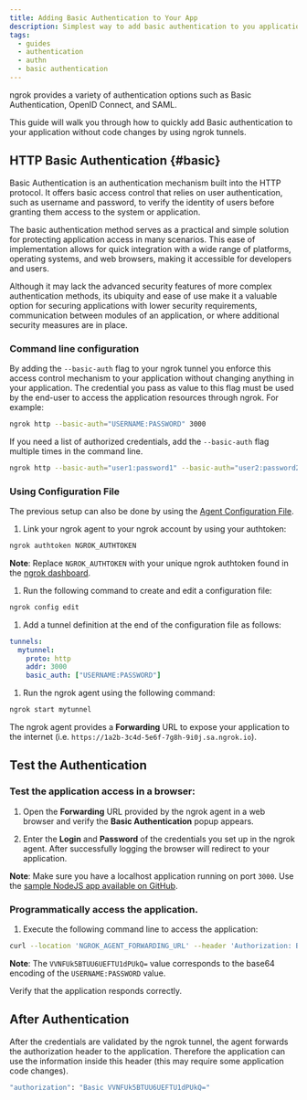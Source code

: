 ```yaml
---
title: Adding Basic Authentication to Your App
description: Simplest way to add basic authentication to you application without code changes
tags:
  - guides
  - authentication
  - authn
  - basic authentication
---
```


ngrok provides a variety of authentication options such as Basic Authentication, OpenID Connect, and SAML.

This guide will walk you through how to quickly add Basic authentication to your application without code changes by using ngrok tunnels.

## HTTP Basic Authentication {#basic}

Basic Authentication is an authentication mechanism built into the HTTP protocol. It offers basic access control that relies on user authentication, such as username and password, to verify the identity of users before granting them access to the system or application.

The basic authentication method serves as a practical and simple solution for protecting application access in many scenarios. This ease of implementation allows for quick integration with a wide range of platforms, operating systems, and web browsers, making it accessible for developers and users.

Although it may lack the advanced security features of more complex authentication methods, its ubiquity and ease of use make it a valuable option for securing applications with lower security requirements, communication between modules of an application, or where additional security measures are in place.

### Command line configuration

By adding the `--basic-auth` flag to your ngrok tunnel you enforce this access control mechanism to your application without changing anything in your application. The credential you pass as value to this flag must be used by the end-user to access the application resources through ngrok. For example:

```bash
ngrok http --basic-auth="USERNAME:PASSWORD" 3000
```

If you need a list of authorized credentials, add the `--basic-auth` flag multiple times in the command line.

```bash
ngrok http --basic-auth="user1:password1" --basic-auth="user2:password2" 3000
```

### Using Configuration File

The previous setup can also be done by using the [Agent Configuration File](/ngrok-agent/config/#tunnel-definitions).

1. Link your ngrok agent to your ngrok account by using your authtoken:

```bash
ngrok authtoken NGROK_AUTHTOKEN
```

**Note**: Replace `NGROK_AUTHTOKEN` with your unique ngrok authtoken found in the [ngrok dashboard](https://dashboard.ngrok.com/get-started/your-authtoken).

1. Run the following command to create and edit a configuration file:

```bash
ngrok config edit
```

1. Add a tunnel definition at the end of the configuration file as follows:

```yaml
tunnels:
  mytunnel:
    proto: http
    addr: 3000
    basic_auth: ["USERNAME:PASSWORD"]
```

1. Run the ngrok agent using the following command:

```bash
ngrok start mytunnel
```

The ngrok agent provides a **Forwarding** URL to expose your application to the internet (i.e. `https://1a2b-3c4d-5e6f-7g8h-9i0j.sa.ngrok.io`).

## Test the Authentication

### Test the application access in a browser:

1. Open the **Forwarding** URL provided by the ngrok agent in a web browser and verify the **Basic Authentication** popup appears.

1. Enter the **Login** and **Password** of the credentials you set up in the ngrok agent. After successfully logging the browser will redirect to your application.

**Note**: Make sure you have a localhost application running on port `3000`. Use the [sample NodeJS app available on GitHub](https://github.com/ngrok/ngrok-webhook-nodejs-sample).

### Programmatically access the application.

1. Execute the following command line to access the application:

```bash
curl --location 'NGROK_AGENT_FORWARDING_URL' --header 'Authorization: Basic VVNFUk5BTUU6UEFTU1dPUkQ='
```

**Note**: The `VVNFUk5BTUU6UEFTU1dPUkQ=` value corresponds to the base64 encoding of the `USERNAME:PASSWORD` value.

Verify that the application responds correctly.

## After Authentication

After the credentials are validated by the ngrok tunnel, the agent forwards the authorization header to the application. Therefore the application can use the information inside this header (this may require some application code changes).

```bash
"authorization": "Basic VVNFUk5BTUU6UEFTU1dPUkQ="
```
